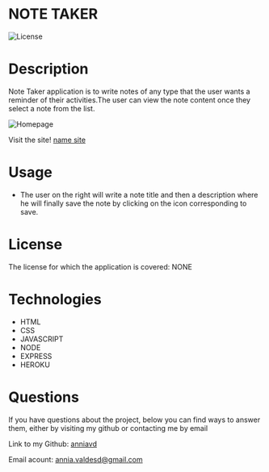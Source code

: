 # NOTE TAKER


![License](https://img.shields.io/badge/License-NONE-grenn.svg)
  

# Description

Note Taker application is to write notes of any type that the user wants a reminder of their activities.The user can view the note content once they select a note from the list.
  
 
 ![Homepage](/assets/images/)

 Visit the site! [name site](https://heroku)
 

# Usage 
 - The user on the right will write a note title and then a description where he will finally save the note by clicking on the icon corresponding to save.


# License
The license for which the application is covered:
NONE 

# Technologies 
 - HTML
- CSS
- JAVASCRIPT
- NODE
- EXPRESS
- HEROKU


# Questions

  If you have questions about the project, below you can find ways to answer them, either by visiting my github or contacting me by email
  
  Link to my Github: [anniavd](https://github.com/anniavd)

  
  Email acount: [annia.valdesd@gmail.com](mailto:annia.valdesd@gmail.com)
    
